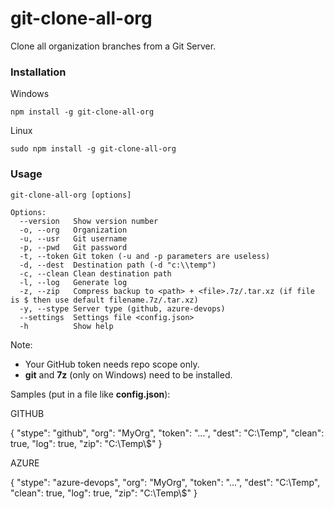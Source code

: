 # git-clone-all-org
Clone all organization branches from a Git Server.

### Installation

Windows
```
npm install -g git-clone-all-org
```

Linux
```
sudo npm install -g git-clone-all-org
```

### Usage

```
git-clone-all-org [options]

Options:
  --version   Show version number
  -o, --org   Organization       
  -u, --usr   Git username    
  -p, --pwd   Git password    
  -t, --token Git token (-u and -p parameters are useless)
  -d, --dest  Destination path (-d "c:\\temp")
  -c, --clean Clean destination path
  -l, --log   Generate log
  -z, --zip   Compress backup to <path> + <file>.7z/.tar.xz (if file is $ then use default filename.7z/.tar.xz)
  -y, --stype Server type (github, azure-devops)
  --settings  Settings file <config.json>
  -h          Show help          

 ```
 Note: 
 * Your GitHub token needs repo scope only.
 * **git** and **7z** (only on Windows) need to be installed.

 Samples (put in a file like **config.json**):

 GITHUB

 {
    "stype": "github",
    "org": "MyOrg",
    "token": "...",
    "dest": "C:\\Temp",
    "clean": true,
    "log": true,
    "zip": "C:\\Temp\\$"
}

AZURE

{
    "stype": "azure-devops",
    "org": "MyOrg",
    "token": "...",
    "dest": "C:\\Temp",
    "clean": true,
    "log": true,
    "zip": "C:\\Temp\\$"
}